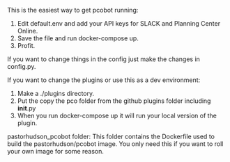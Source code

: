 This is the easiest way to get pcobot running:

1. Edit default.env and add your API keys for SLACK and Planning Center Online.
2. Save the file and run docker-compose up.
3. Profit.

If you want to change things in the config just make the changes in config.py.

If you want to change the plugins or use this as a dev environment:
1. Make a ./plugins directory.
2. Put the copy the pco folder from the github plugins folder including __init__.py
3. When you run docker-compose up it will run your local version of the plugin.

pastorhudson_pcobot folder:
This folder contains the Dockerfile used to build the pastorhudson/pcobot image.
You only need this if you want to roll your own image for some reason.
